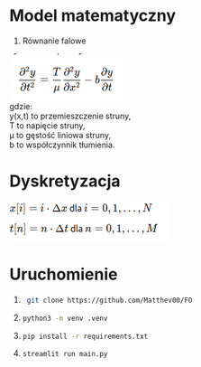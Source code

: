 # Model matematyczny 
1. Równanie falowe


![alt text](image.png)  
​
gdzie:  
y(x,t) to przemieszczenie struny,  
T to napięcie struny,  
μ to gęstość liniowa struny,  
b to współczynnik tłumienia.

# Dyskretyzacja

![alt text](image-1.png)

# Uruchomienie
1. ```sh
    git clone https://github.com/Matthev00/FO
    ```
2. 
    ```sh
    python3 -m venv .venv
    ```
3. 
    ``` sh
    pip install -r requirements.txt
    ```
4. 
    ```sh 
    streamlit run main.py
    ```
